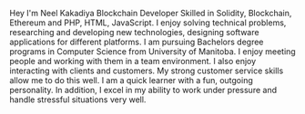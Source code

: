 Hey
I'm Neel Kakadiya 
Blockchain Developer
Skilled in Solidity, Blockchain, Ethereum and PHP, HTML, JavaScript.
I enjoy solving technical problems, researching and developing new technologies, designing software applications for different platforms. I am pursuing Bachelors degree programs in Computer Science from University of Manitoba. I enjoy meeting people and working with them in a team environment. I also enjoy interacting with clients and customers. My strong customer service skills allow me to do this well. I am a quick learner with a fun, outgoing personality. In addition, I excel in my ability to work under pressure and handle stressful situations very well.


